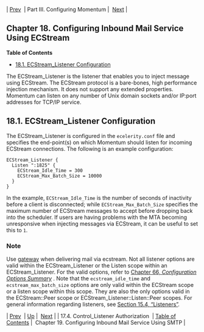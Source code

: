 | [Prev](control_authz)  | Part III. Configuring Momentum |  [Next](esmtp_listener) |
## Chapter 18. Configuring Inbound Mail Service Using ECStream
**Table of Contents**

* [18.1\. ECStream_Listener Configuration](ecstream_listener#ecstream_listener.config)

The ECStream_Listener is the listener that enables you to inject message using ECStream. The ECStream protocol is a bare-bones, high performance injection mechanism. It does not support any extended properties. Momentum can listen on any number of Unix domain sockets and/or IP:port addresses for TCP/IP service.
## 18.1. ECStream_Listener Configuration
The ECStream_Listener is configured in the `ecelerity.conf` file and specifies the end-point(s) on which Momentum should listen for incoming ECStream connections. The following is an example configuration:
```
ECStream_Listener {
  Listen ":1825" {
    ECStream_Idle_Time = 300
    ECStream_Max_Batch_Size = 10000
  }
}
```
In the example, `ECStream_Idle_Time` is the number of seconds of inactivity before a client is disconnected; while `ECStream_Max_Batch_Size` specifies the maximum number of ECStream messages to accept before dropping back into the scheduler. If users are having problems with the MTA becoming unresponsive when injecting messages via ECStream, it can be useful to set this to `1`.
### Note
Use [gateway](conf.ref.gateway "gateway") when delivering mail via ecstream.
Not all listener options are valid within the ECStream_Listener or the Listen scope within an ECStream_Listener. For the valid options, refer to [Chapter 66, *Configuration Options Summary*](config.options.summary "Chapter 66. Configuration Options Summary") .
Note that the `ecstream_idle_time` and `ecstream_max_batch_size` options are only valid within the ECStream scope or a listen scope within this scope. They are also the only options valid in the ECStream::Peer scope or ECStream_Listener::Listen::Peer scopes.
For general information regarding listeners, see [Section 15.4, “Listeners”](listeners "15.4. Listeners").

| [Prev](control_authz)  | [Up](p.configuration) |  [Next](esmtp_listener) |
| 17.4. Control_Listener Authorization  | [Table of Contents](index) |  Chapter 19. Configuring Inbound Mail Service Using SMTP |
